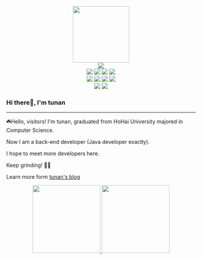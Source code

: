 <div id="avatar" align="center">
  <img src="https://media.giphy.com/media/WIQ0N0OUvei1OW1h9Z/giphy.gif" width="150"/>
</div>
<div id="badges-row1" align="center">
  <img src="https://img.shields.io/github/followers/here-tunan?logo=github"/>
</div>

<div id="badges-row2" align="center">
  <img src="https://img.shields.io/badge/Java-gray"/>
  <img src="https://img.shields.io/badge/Golang-8bbbec?logo=go"/>
  <img src="https://img.shields.io/badge/python-yellow?logo=python"/>
  <img src="https://img.shields.io/badge/rust-red?logo=rust"/>
</div>

<div id="badges-row2" align="center">
  <img src="https://img.shields.io/badge/mysql-pink?logo=mysql"/>
  <img src="https://img.shields.io/badge/MongoDB-olive green?logo=mongodb"/>
  <img src="https://img.shields.io/badge/redis-red?logo=redis"/>
  <img src="https://img.shields.io/badge/ES-blue?logo=elastic"/>
</div>

<div id="badges-row3" align="center">
  <img src="https://img.shields.io/badge/React-blue?logo=react"/>
  <img src="https://img.shields.io/badge/Vue-green?logo=vue.js"/>  
</div>

  ### Hi there👋, I'm tunan
---

☘️Hello, visitors! I'm tunan, graduated from HoHai University majored in Computer Science.

Now I am a back-end developer (Java developer exactly).

I hope to meet more developers here.

Keep grinding! 🏋️‍♀️

Learn more form [tunan's blog](https://www.tunan.fun/)



<p align="center">
<a href="https://github.com/here-tunan">
  <img height="180em" src="https://github-readme-stats-eight-theta.vercel.app/api?username=here-tunan&show_icons=true&theme=dracula&count_private=true" />
  <img height="180em" src="https://github-readme-stats-eight-theta.vercel.app/api/top-langs/?username=here-tunan&layout=compact&theme=vue-dark" />
</a>
</p>
